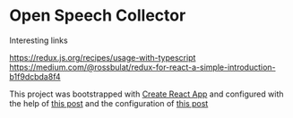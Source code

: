 # Open Speech Collector

Interesting links


https://redux.js.org/recipes/usage-with-typescript
https://medium.com/@rossbulat/redux-for-react-a-simple-introduction-b1f9dcbda8f4


This project was bootstrapped with [Create React App](https://github.com/facebook/create-react-app) and configured with 
the help of [this post](https://medium.com/@rossbulat/how-to-use-typescript-with-react-and-redux-a118b1e02b76) and the 
configuration of [this post](https://github.com/supasate/connected-react-router/tree/master/examples/typescript)
